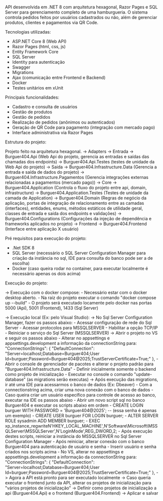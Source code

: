 API desenvolvida em .NET 8 com arquitetura hexagonal, Razor Pages e SQL Server para gerenciamento completo de uma hamburgueria. O sistema controla pedidos feitos por usuários cadastrados ou não, além de gerenciar produtos, clientes e pagamentos via QR Code.

Tecnologias utilizadas:

- ASP.NET Core 8 (Web API)
- Razor Pages (html, css, js)
- Entity Framework Core
- SQL Server
- Identity para autenticação
- Swagger
- Migrations
- Ajax (comunicação entre Frontend e Backend)
- Docker
- Testes unitários em xUnit



Principais funcionalidades:

- Cadastro e consulta de usuários
- Gestão de produtos
- Gestão de pedidos
- Realização de pedidos (anônimos ou autenticados)
- Geração de QR Code para pagamento (integração com mercado pago)
- Interface administrativa via Razor Pages



Estrutura do projeto:

Projeto feito na arquitetura hexagonal.
-> Adapters
  -> Entrada
    -> Burguer404.Api (Web Api do projeto, gerencia as entradas e saídas das chamadas dos endpoints)
    -> Burguer404.Api.Testes (testes de unidade da Web Api do projeto)
  -> Saida
    -> Burguer404.Infrastructure.Data (Gerencia a entrada e saída de dados do projeto)
    -> Burguer404.Infrastructure.Pagamentos (Gerencia integrações externas relacionadas a pagamentos (mercado pago))
-> Core
  -> Burguer404.Application (Controla o fluxo do projeto entre api, domain, infrastructure)
  -> Burguer404.Application.Testes (Testes de unidade da camada de Application)
  -> Burguer404.Domain (Regras de negócio da aplicação, portas de integração de relacionamento entre as camadas (interfaces), entidades, enums, métodos estáticos de utilidade geral, classes de entrada e saída dos endpoints e validações)
  -> Burguer404.Configurations (Configurações da injeção de dependência e frameworks aplicados no projeto)
-> Frontend
  -> Burguer404.Frontend (Interface entre aplicação X usuário)



Pré requisitos para execução do projeto:

- .Net SDK 8
- SQL Server (necessário o SQL Server Configuration Manager para criação da instância no sql, IDE para consulta do banco pode ser a de escolha)
- Docker (caso queira rodar no container, para executar localmente é necessário apenas os dois acima)



Execução do projeto: 

-> Execução com o docker compose:
    - Necessário estar com o docker desktop aberto.
    - Na raiz do projeto executar o comando "docker compose up --build"
    - O projeto será executado locamente pelo docker nas portas 5000 (Api), 5001 (Frontend), 1433 (Sql Server)


-> Execução local (Ex: pelo Visual Studio):
    -> No Sql Server Configuration Manager, fazer os passos abaixo:
        - Acessar configuração de rede do Sql Server
        - Acessar protocolos para MSSQLSERVER
        - Habilitar a opção TCP/IP
        - Reiniciar o serviço do Sql Server (MSSQLSERVER)
    -> Abrir o projeto no VS e seguir os passos abaixo
        - Alterar no appsettings e appsettings.development a informação da connectionString para: 
            "ConnectionStrings": {
              "DefaultConnection": "Server=localhost;Database=Burguer404;User Id=burguer;Password=Burguer404@2025;TrustServerCertificate=True;"
            },
        - Abrir o console de gerenciador de pacotes e alterar o projeto padrão para "Burguer404.Infrastructure.Data"
        - Definir inicialmente somente o backend como projeto de inicialização
        - Executar no console o comando "update-database" (as migrations serão executas)
    -> Após execução das migrations, ir até uma IDE para acessarmos o banco de dados (Ex: Dbeaver)
        - Com a connectionstring acima, criar uma nova conexão com o banco de dados
        - Caso queira criar um usuário específico para controle de acesso ao banco, executar na IDE os passos abaixo
            - Abrir um novo script sql no banco Burguer404 e executar os scripts abaixo em ordem
            - CREATE LOGIN burguer WITH PASSWORD = 'Burguer404@2025'; -- (essa senha é apenas um exemplo)
            - CREATE USER burguer FOR LOGIN burguer;
            - ALTER SERVER ROLE sysadmin ADD MEMBER burguer;
            - EXEC xp_instance_regwriteN'HKEY_LOCAL_MACHINE',N'Software\Microsoft\MSSQLServer\MSSQLServer',N'LoginMode',REG_DWORD,2;
            - Após execução destes scripts, reiniciar a instância do MSSQLSERVER no Sql Server Configuration Manager
            - Após reiniciar, alterar conexão com o banco Burguer404 para autenticação de usuário e senha 
            - Inserir usuário e senha criados nos scripts acima
            - No VS, alterar no appsettings e appsettings.development a informação da connectionString para: 
              "ConnectionStrings": {
                "DefaultConnection": "Server=localhost;Database=Burguer404;User Id=burguer;Password=Burguer404@2025;TrustServerCertificate=True;"
              },
    -> Agora a API está pronto para ser executado localmente
    -> Caso queria executar o frontend junto da API, alterar os projetos de inicialização para "vários projetos de inicialização"
    -> Definir como projetos de inicialização a api (Burguer404.Api) e o frontend (Burguer404.Frontend)
    -> Aplicar e salvar
